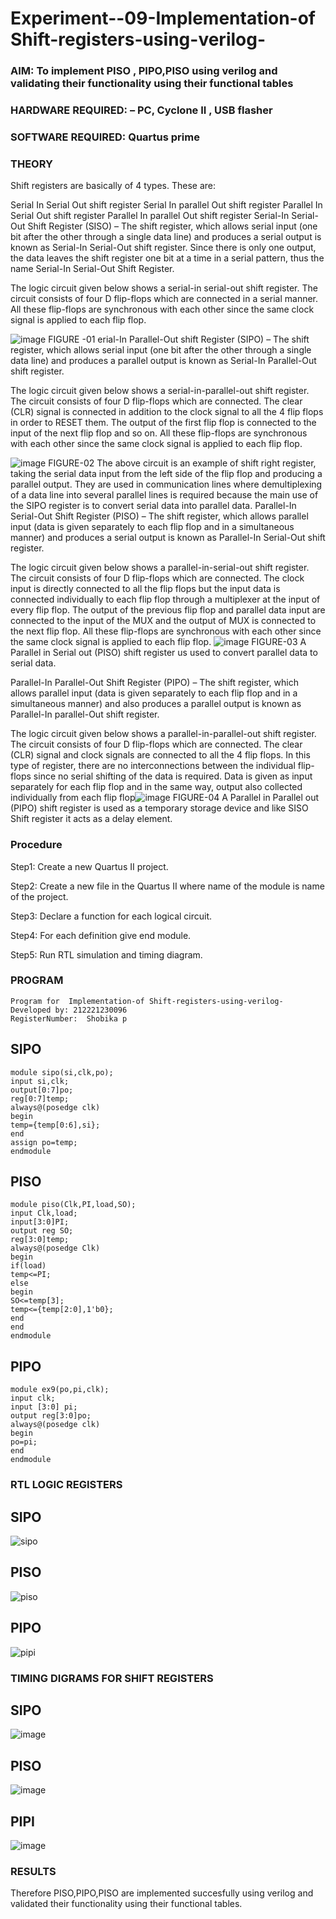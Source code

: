 
# Experiment--09-Implementation-of Shift-registers-using-verilog-
### AIM: To implement PISO , PIPO,PISO  using verilog and validating their functionality using their functional tables
### HARDWARE REQUIRED:  – PC, Cyclone II , USB flasher
### SOFTWARE REQUIRED:   Quartus prime
### THEORY 
Shift registers are basically of 4 types. These are:

Serial In Serial Out shift register
Serial In parallel Out shift register
Parallel In Serial Out shift register
Parallel In parallel Out shift register
Serial-In Serial-Out Shift Register (SISO) –
The shift register, which allows serial input (one bit after the other through a single data line) and produces a serial output is known as Serial-In Serial-Out shift register. Since there is only one output, the data leaves the shift register one bit at a time in a serial pattern, thus the name Serial-In Serial-Out Shift Register.

The logic circuit given below shows a serial-in serial-out shift register. The circuit consists of four D flip-flops which are connected in a serial manner. All these flip-flops are synchronous with each other since the same clock signal is applied to each flip flop.

![image](https://user-images.githubusercontent.com/36288975/172337366-540cc45e-11fe-4cce-9503-560dc704bc7d.png)
FIGURE -01 
erial-In Parallel-Out shift Register (SIPO) –
The shift register, which allows serial input (one bit after the other through a single data line) and produces a parallel output is known as Serial-In Parallel-Out shift register.

The logic circuit given below shows a serial-in-parallel-out shift register. The circuit consists of four D flip-flops which are connected. The clear (CLR) signal is connected in addition to the clock signal to all the 4 flip flops in order to RESET them. The output of the first flip flop is connected to the input of the next flip flop and so on. All these flip-flops are synchronous with each other since the same clock signal is applied to each flip flop.

![image](https://user-images.githubusercontent.com/36288975/172337438-03416c7e-7c9d-4939-ba34-c355b9fc79c5.png)
FIGURE-02
The above circuit is an example of shift right register, taking the serial data input from the left side of the flip flop and producing a parallel output. They are used in communication lines where demultiplexing of a data line into several parallel lines is required because the main use of the SIPO register is to convert serial data into parallel data.
Parallel-In Serial-Out Shift Register (PISO) –
The shift register, which allows parallel input (data is given separately to each flip flop and in a simultaneous manner) and produces a serial output is known as Parallel-In Serial-Out shift register.

The logic circuit given below shows a parallel-in-serial-out shift register. The circuit consists of four D flip-flops which are connected. The clock input is directly connected to all the flip flops but the input data is connected individually to each flip flop through a multiplexer at the input of every flip flop. The output of the previous flip flop and parallel data input are connected to the input of the MUX and the output of MUX is connected to the next flip flop. All these flip-flops are synchronous with each other since the same clock signal is applied to each flip flop.
![image](https://user-images.githubusercontent.com/36288975/172337544-1632407f-1743-4b17-b480-00663d01e59f.png)
FIGURE-03
A Parallel in Serial out (PISO) shift register us used to convert parallel data to serial data.

Parallel-In Parallel-Out Shift Register (PIPO) –
The shift register, which allows parallel input (data is given separately to each flip flop and in a simultaneous manner) and also produces a parallel output is known as Parallel-In parallel-Out shift register.

The logic circuit given below shows a parallel-in-parallel-out shift register. The circuit consists of four D flip-flops which are connected. The clear (CLR) signal and clock signals are connected to all the 4 flip flops. In this type of register, there are no interconnections between the individual flip-flops since no serial shifting of the data is required. Data is given as input separately for each flip flop and in the same way, output also collected individually from each flip flop![image](https://user-images.githubusercontent.com/36288975/172337661-babb1f90-6286-4d14-8cbd-26a380ee085e.png)
FIGURE-04
A Parallel in Parallel out (PIPO) shift register is used as a temporary storage device and like SISO Shift register it acts as a delay element.

### Procedure
Step1:
Create a new Quartus II project.

Step2:
Create a new file in the Quartus II where name of the module is name of the project.

Step3:
Declare a function for each logical circuit.

Step4:
For each definition give end module.

Step5:
Run RTL simulation and timing diagram.



### PROGRAM 
```
Program for  Implementation-of Shift-registers-using-verilog-
Developed by: 212221230096
RegisterNumber:  Shobika p
```
## SIPO
```
module sipo(si,clk,po);
input si,clk;
output[0:7]po;
reg[0:7]temp;
always@(posedge clk)
begin
temp={temp[0:6],si};
end
assign po=temp;
endmodule
```

## PISO
```
module piso(Clk,PI,load,SO);
input Clk,load;
input[3:0]PI;
output reg SO;
reg[3:0]temp;
always@(posedge Clk)
begin
if(load)
temp<=PI;
else
begin
SO<=temp[3];
temp<={temp[2:0],1'b0};
end
end
endmodule
```
## PIPO
```
module ex9(po,pi,clk);
input clk;
input [3:0] pi;
output reg[3:0]po;
always@(posedge clk)
begin
po=pi;
end
endmodule
```

### RTL LOGIC  REGISTERS   
## SIPO
![sipo](https://user-images.githubusercontent.com/94508142/201098932-d0116a7c-61df-4f56-8e89-a3351b3cb162.png)

## PISO
![piso](https://user-images.githubusercontent.com/94508142/201099216-a27d2b4c-1c58-4b01-9540-ae848d8c3707.png)


## PIPO

![pipi](https://user-images.githubusercontent.com/94508142/201099342-e481fdd1-c57f-4e06-91df-1fd8b8aeebdb.png)




### TIMING DIGRAMS FOR SHIFT REGISTERS
## SIPO

![image](https://user-images.githubusercontent.com/94508142/201099917-500f8bec-1539-4a2b-94a2-69af1b14a63d.png)

## PISO
![image](https://user-images.githubusercontent.com/94508142/201102447-8b7ac9de-1cca-45f3-acc6-d0d619ace315.png)

## PIPI
![image](https://user-images.githubusercontent.com/94508142/201102606-210066bf-5292-4e30-a0c6-b430d88c9655.png)





### RESULTS 
Therefore PISO,PIPO,PISO are implemented succesfully using verilog and validated their functionality using their functional tables.
